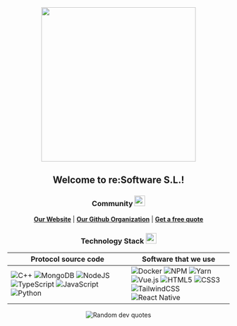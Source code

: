 <div align="center">
  <img src="https://resoftware.es/wp-content/uploads/reSoftware-S.L.-Facebook-Cover-New.png" width="350" />
  <h2>Welcome to re:Software S.L.!</h2>
</div>

<div align="center">
  <h3>Community <img src="https://media2.giphy.com/media/QssGEmpkyEOhBCb7e1/giphy.gif?cid=ecf05e47a0n3gi1bfqntqmob8g9aid1oyj2wr3ds3mg700bl&rid=giphy.gif" width="24px"></h3>

  [**Our Website**][parent-url] | [**Our Github Organization**][github-url] | [**Get a free quote**][freequote-url]

</div>

<div align="center">
  <h3>Technology Stack <img src="https://media2.giphy.com/media/QssGEmpkyEOhBCb7e1/giphy.gif?cid=ecf05e47a0n3gi1bfqntqmob8g9aid1oyj2wr3ds3mg700bl&rid=giphy.gif" width="24px" /></h3>

  | Protocol source code | Software that we use |
  | --- | --- |
  | ![C++][badge-cpp] ![MongoDB][badge-mongo] ![NodeJS][badge-node]<br />![TypeScript][badge-ts] ![JavaScript][badge-js] ![Python][badge-python] | ![Docker][badge-docker] ![NPM][badge-npm] ![Yarn][badge-yarn]<br />![Vue.js][badge-vue] ![HTML5][badge-html] ![CSS3][badge-css]<br />![TailwindCSS][badge-tailwind] ![React Native][badge-rn] |

</div>

<div align="center">
  
  ![Random dev quotes][widget-randomquote]

</div>

[parent-url]: https://resoftware.es
[github-url]: https://github.com/resoftware-org
[freequote-url]: https://resoftware.es/get-a-free-quote
[badge-cpp]: https://img.shields.io/badge/-c++-black?logo=c%2B%2B&style=for-the-badge
[badge-mongo]: https://img.shields.io/badge/MongoDB-%234ea94b.svg?style=for-the-badge&logo=mongodb&logoColor=white
[badge-node]: https://img.shields.io/badge/node.js-6DA55F?style=for-the-badge&logo=node.js&logoColor=white
[badge-docker]: https://img.shields.io/badge/docker-%230db7ed.svg?style=for-the-badge&logo=docker&logoColor=white
[badge-npm]: https://img.shields.io/badge/NPM-%23000000.svg?style=for-the-badge&logo=npm&logoColor=white
[badge-yarn]: https://img.shields.io/badge/yarn-%232C8EBB.svg?style=for-the-badge&logo=yarn&logoColor=white
[badge-ts]: https://badges.frapsoft.com/typescript/code/typescript-125x28.png?v=101
[badge-js]: https://img.shields.io/badge/javascript-%23323330.svg?style=for-the-badge&logo=javascript&logoColor=%23F7DF1E
[badge-python]: https://img.shields.io/badge/Python-3776AB?style=for-the-badge&logo=python&logoColor=white
[badge-vue]: https://img.shields.io/badge/Vue.js-35495E?style=for-the-badge&logo=vue.js&logoColor=4FC08D
[badge-rn]: https://img.shields.io/badge/React_Native-20232A?style=for-the-badge&logo=react&logoColor=61DAFB
[badge-html]: https://img.shields.io/badge/html5-%23E34F26.svg?style=for-the-badge&logo=html5&logoColor=white
[badge-css]: https://img.shields.io/badge/css3-%231572B6.svg?style=for-the-badge&logo=css3&logoColor=white
[badge-tailwind]: https://img.shields.io/badge/tailwindcss-%2338B2AC.svg?style=for-the-badge&logo=tailwind-css&logoColor=white
[widget-randomquote]: https://quotes-github-readme.vercel.app/api?type=horizontal&theme=merko
